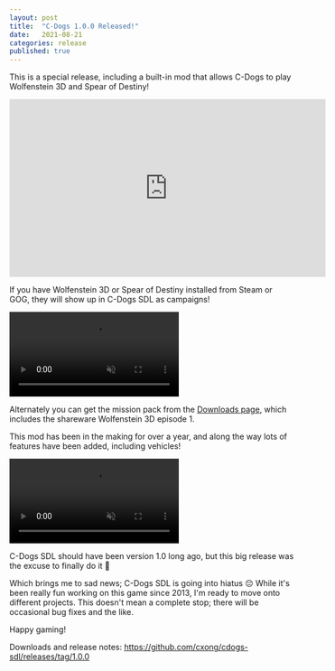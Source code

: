 ```yaml
---
layout: post
title:  "C-Dogs 1.0.0 Released!"
date:   2021-08-21
categories: release
published: true
---
```


This is a special release, including a built-in mod that allows C-Dogs to play Wolfenstein 3D and Spear of Destiny!

<iframe width="560" height="315" src="https://www.youtube.com/embed/gnZX0IJV4oo" title="YouTube video player" frameborder="0" allow="accelerometer; autoplay; clipboard-write; encrypted-media; gyroscope; picture-in-picture" allowfullscreen></iframe>

If you have Wolfenstein 3D or Spear of Destiny installed from Steam or GOG, they will show up in C-Dogs SDL as campaigns!

<video muted autoplay loop>
    <source src="https://raw.githubusercontent.com/cxong/cdogs-sdl/gh-pages/_posts/sod.webm" type="video/webm">
</video>

Alternately you can get the mission pack from the [Downloads page](https://cxong.github.io/cdogs-sdl/downloads.html), which includes the shareware Wolfenstein 3D episode 1.

This mod has been in the making for over a year, and along the way lots of features have been added, including vehicles!

<video muted autoplay loop>
    <source src="https://raw.githubusercontent.com/cxong/cdogs-sdl/gh-pages/_posts/mech.webm" type="video/webm">
</video>

C-Dogs SDL should have been version 1.0 long ago, but this big release was the excuse to finally do it 🍾

Which brings me to sad news; C-Dogs SDL is going into hiatus 😔 While it's been really fun working on this game since 2013, I'm ready to move onto different projects. This doesn't mean a complete stop; there will be occasional bug fixes and the like.

Happy gaming!

Downloads and release notes: <https://github.com/cxong/cdogs-sdl/releases/tag/1.0.0>
